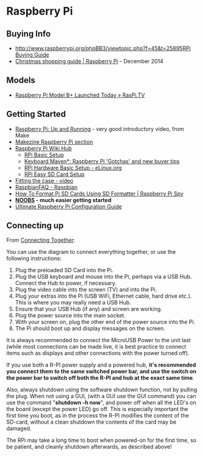 # Raspberry Pi

## Buying Info ##

* [http://www.raspberrypi.org/phpBB3/viewtopic.php?f=45&t=25895RPi Buying Guide](http://elinux.org/RPi_Buying_Guide)
* [Christmas shopping guide | Raspberry Pi](http://www.raspberrypi.org/christmas-shopping-guide/) - December 2014

## Models

* [Raspberry Pi Model B+ Launched Today » RasPi.TV](http://raspi.tv/2014/raspberry-pi-model-b-launched-today)

## Getting Started

* [Raspberry Pi: Up and Running](http://blog.makezine.com/video/raspberry-pi-up-and-running/) - very good introductory video, from Make
* [Makezine Raspberry Pi section](http://blog.makezine.com/category/electronics/raspberry-pi/)
* [Raspberry Pi Wiki Hub](http://elinux.org/RPi_Hub)
	* [RPi Basic Setup](http://elinux.org/RPi_Hardware_Basic_Setup)
	* [Keyboard Maven*: Raspberry Pi 'Gotchas' and new buyer tips](http://www.keyboardmaven.com/2013/04/raspberry-pi-gotchas-and-newbiebuyer.html)
	* [RPi Hardware Basic Setup - eLinux.org](http://elinux.org/RPi_Hardware_Basic_Setup)
	* [RPi Easy SD Card Setup](http://elinux.org/RPi_Easy_SD_Card_Setup)
* [Fitting the case - video](http://www.youtube.com/watch?v=yRbfQCxEWYs)
* [RaspbianFAQ - Raspbian](http://www.raspbian.org/RaspbianFAQ)
* [How To Format Pi SD Cards Using SD Formatter | Raspberry Pi Spy](http://www.raspberrypi-spy.co.uk/2015/03/how-to-format-pi-sd-cards-using-sd-formatter/)
* **[NOOBS](http://www.raspberrypi.org/archives/4100) - much easier getting started**
* [Ultimate Raspberry Pi Configuration Guide](http://www.instructables.com/id/Ultimate-Raspberry-Pi-Configuration-Guide/?ALLSTEPS)

## Connecting up

From [Connecting Together](http://elinux.org/RPi_Hardware_Basic_Setup#Connecting_Together):

You can use the diagram to connect everything together, or use the following instructions:

1. Plug the preloaded SD Card into the Pi.
1. Plug the USB keyboard and mouse into the Pi, perhaps via a USB Hub. Connect the Hub to power, if necessary.
1. Plug the video cable into the screen (TV) and into the Pi.
1. Plug your extras into the Pi (USB WiFi, Ethernet cable, hard drive etc.). This is where you may really need a USB Hub.
1. Ensure that your USB Hub (if any) and screen are working.
1. Plug the power source into the main socket.
1. With your screen on, plug the other end of the power source into the Pi.
1. The Pi should boot up and display messages on the screen. 

It is always recommended to connect the MicroUSB Power to the unit last (while most connections can be made live, it is best practice to connect items such as displays and other connections with the power turned off).

If you use both a R-PI power supply and a powered hub, **it's recommended you connect them to the same switched power bar, and use the switch on the power bar to switch off both the R-PI and hub at the exact same time**.

Also, always shutdown using the software shutdown function, not by pulling the plug. When not using a GUI, (with a GUI use the GUI command) you can use the command "**shutdown -h now**", and power off when all the LED's on the board (except the power LED) go off. This is especially important the first time you boot, as in the process the R-PI modifies the content of the SD-card, without a clean shutdown the contents of the card may be damaged.

The RPi may take a long time to boot when powered-on for the first time, so be patient, and cleanly shutdown afterwards, as described above! 
